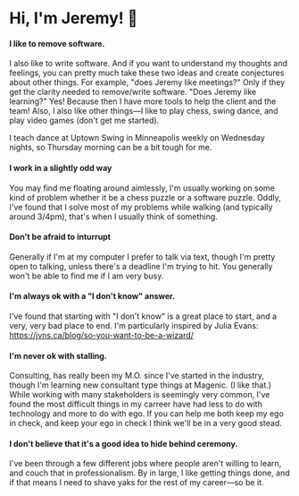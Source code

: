 # Hi, I'm Jeremy! 👋

#### I like to remove software.

I also like to write software. And if you want to understand my thoughts and feelings, you can pretty much take these two ideas and create conjectures about other things.  For example, "does Jeremy like meetings?" Only if they get the clarity needed to remove/write software.  "Does Jeremy like learning?" Yes! Because then I have more tools to help the client and the team! Also, I also like other things—I like to play chess, swing dance, and play video games (don't get me started).

I teach dance at Uptown Swing in Minneapolis weekly on Wednesday nights, so Thursday morning can be a bit tough for me.

#### I work in a slightly odd way
You may find me floating around aimlessly, I'm usually working on some kind of problem whether it be a chess puzzle or a software puzzle.  Oddly, I've found that I solve most of my problems while walking (and typically around 3/4pm), that's when I usually think of something.

#### Don't be afraid to inturrupt
Generally if I'm at my computer I prefer to talk via text, though I'm pretty open to talking, unless there's a deadline I'm trying to hit.  You generally won't be able to find me if I am very busy.

#### I'm always ok with a "I don't know" answer.
I've found that starting with "I don't know" is a great place to start, and a very, very bad place to end.  I'm particularly inspired by Julia Evans: https://jvns.ca/blog/so-you-want-to-be-a-wizard/


#### I'm never ok with stalling.
Consulting, has really been my M.O. since I've started in the industry, though I'm learning new consultant type things at Magenic. (I like that.)  While working with many stakeholders is seemingly very common, I've found the most difficult things in my carreer have had less to do with technology and more to do with ego.  If you can help me both keep my ego in check, and keep your ego in check I think we'll be in a very good stead.

#### I don't believe that it's a good idea to hide behind ceremony.
I've been through a few different jobs where people aren't willing to learn, and couch that in professionalism.  By in large, I like getting things done, and if that means I need to shave yaks for the rest of my career—so be it.
